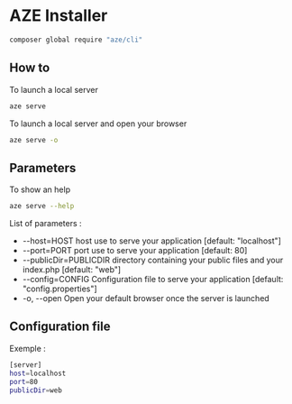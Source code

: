 # AZE Installer
```bash
composer global require "aze/cli"
```

## How to
To launch a local server
```bash
aze serve
```

To launch a local server and open your browser
```bash
aze serve -o
```

## Parameters
To show an help
```bash
aze serve --help
```
List of parameters :
* --host=HOST            host use to serve your application [default: "localhost"]
* --port=PORT            port use to serve your application [default: 80]
* --publicDir=PUBLICDIR  directory containing your public files and your index.php [default: "web"]
* --config=CONFIG        Configuration file to serve your application [default: "config.properties"]
* -o, --open             Open your default browser once the server is launched

## Configuration file
Exemple :
```bash
[server]
host=localhost
port=80
publicDir=web
```
